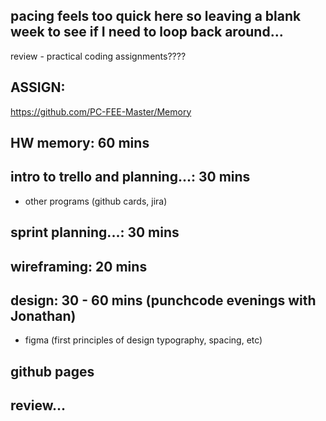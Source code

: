 ## pacing feels too quick here so leaving a blank week to see if I need to loop back around...

review - practical coding assignments????

## ASSIGN:
https://github.com/PC-FEE-Master/Memory

## HW memory: 60 mins

## intro to trello and planning...: 30 mins
- other programs (github cards, jira)

## sprint planning...: 30 mins

## wireframing: 20 mins

## design: 30 - 60 mins (punchcode evenings with Jonathan)
- figma (first principles of design typography, spacing, etc)

## github pages

## review...